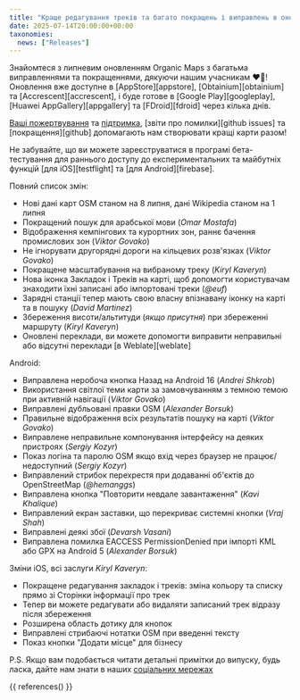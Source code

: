 ```yaml
---
title: "Краще редагування треків та багато покращень і виправлень в оновленні Organic Maps липень 2025"
date: 2025-07-14T20:00:00+00:00
taxonomies:
  news: ["Releases"]
---
```


Знайомтеся з липневим оновленням Organic Maps з багатьма виправленнями та покращеннями, дякуючи нашим учасникам ❤️💪! Оновлення вже доступне в [AppStore][appstore], [Obtainium][obtainium] та [Accrescent][accrescent], і буде готове в [Google Play][googleplay], [Huawei AppGallery][appgallery] та [FDroid][fdroid] через кілька днів.

[Ваші пожертвування](@/donate/index.md) та [підтримка](@/contribute/index.md), [звіти про помилки][github issues] та [покращення][github] допомагають нам створювати кращі карти разом!

Не забувайте, що ви можете зареєструватися в програмі бета-тестування для раннього доступу до експериментальних та майбутніх функцій [для iOS][testflight] та [для Android][firebase].

Повний список змін:
- Нові дані карт OSM станом на 8 липня, дані Wikipedia станом на 1 липня
- Покращений пошук для арабської мови (_Omar Mostafa_)
- Відображення кемпінгових та курортних зон, раннє бачення промислових зон (_Viktor Govako_)
- Не ігнорувати другорядні дороги на кільцевих розв'язках (_Viktor Govako_)
- Покращене масштабування на вибраному треку (_Kiryl Kaveryn_)
- Нова іконка Закладок і Треків на карті, щоб допомогти користувачам знаходити їхні записані або імпортовані треки (_@euf_)
- Зарядні станції тепер мають свою власну впізнавану іконку на карті та в пошуку (_David Martinez_)
- Збереження висоти/альтитуди (_якщо присутня_) при збереженні маршруту (_Kiryl Kaveryn_)
- Оновлені переклади, ви можете допомогти виправити неправильні або відсутні переклади [в Weblate][weblate]

Android:
- Виправлена неробоча кнопка Назад на Android 16 (_Andrei Shkrob_)
- Використання світлої теми карти за замовчуванням з темною темою при активній навігації (_Viktor Govako_)
- Виправлені дубльовані правки OSM (_Alexander Borsuk_)
- Правильне відображення всіх результатів пошуку на карті (_Viktor Govako_)
- Виправлене неправильне компонування інтерфейсу на деяких пристроях (_Sergiy Kozyr_)
- Показ логіна та паролю OSM якщо вхід через браузер не працює/недоступний (_Sergiy Kozyr_)
- Виправлений стрибок перехрестя при додаванні об'єктів до OpenStreetMap (_@hemanggs_)
- Виправлена кнопка "Повторити невдале завантаження" (_Kavi Khalique_)
- Виправлений екран заставки, що перекриває системні кнопки (_Vraj Shah_)
- Виправлені деякі збої (_Devarsh Vasani_)
- Виправлена помилка EACCESS PermissionDenied при імпорті KML або GPX на Android 5 (_Alexander Borsuk_)

Зміни iOS, всі заслуги _Kiryl Kaveryn_:
- Покращене редагування закладок і треків: зміна кольору та списку прямо зі Сторінки інформації про трек
- Тепер ви можете редагувати або видаляти записаний трек відразу після збереження
- Розширена область дотику для кнопок
- Виправлені стрибаючі нотатки OSM при введенні тексту
- Показ кнопки "Додати місце" для бізнесу

P.S. Якщо вам подобається читати детальні примітки до випуску, будь ласка, дайте нам знати в наших [соціальних мережах](/#community)

{{ references() }}
